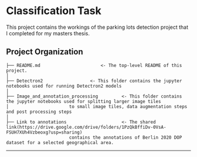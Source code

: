 Classification Task
====================================

This project contains the workings of the parking lots detection project that I completed for my masters thesis.

Project Organization
------------


	├── README.md             		    <- The top-level README of this project.
	│
	├── Detectron2			  	    <- This folder contains the jupyter notebooks used for running Detectron2 models
	│
	├── Image_and_annotation_processing         <- This folder contains the jupyter notebooks used for splitting larger image tiles
	│						to small image tiles, data augmentation steps and post processing steps
	│
	├── Link to annotations                     <- The shared link(https://drive.google.com/drive/folders/1PzQkBffiDv-0VsA-FSUH7XUh4Vzbeoxg?usp=sharing)
							contains the annotations of Berlin 2020 DOP dataset for a selected geographical area.

--------
